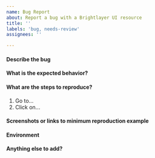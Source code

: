 ```yaml
---
name: Bug Report
about: Report a bug with a Brightlayer UI resource
title: ''
labels: 'bug, needs-review'
assignees: ''

---
```


#### Describe the bug

#### What is the expected behavior?

#### What are the steps to reproduce?
1. Go to...
2. Click on...

#### Screenshots or links to minimum reproduction example


#### Environment
<!-- Describe any relevant environment information (e.g., Operating System, Library version number, browser used, etc.) where the issue was discovered -->
		
#### Anything else to add?
